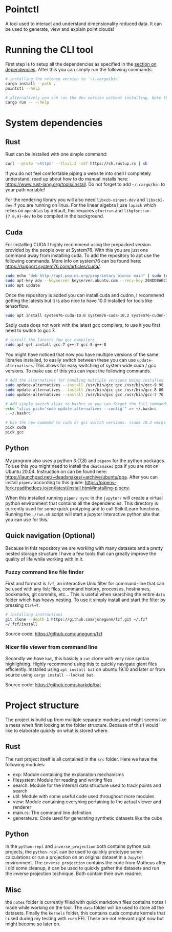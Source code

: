 # Pointctl

A tool used to interact and understand dimensionality reduced data. It can be used to generate, view and explain point clouds!

# Running the CLI tool

First step is to setup all the dependencies as specified in the [section on dependencies](#deps). After this you can simply run the following commands:

``` sh
# installing the release version to `~/.cargo/bin`
cargo install --path .
pointctl --help

# alternatively you can run the dev version without installing. Note that the explanation mechanisms will be very slow.
cargo run -- --help
```

# <a name="deps"></a> System dependencies

## Rust

Rust can be installed with one simple command:

``` sh
curl --proto '=https' --tlsv1.2 -sSf https://sh.rustup.rs | sh
```

If you do not feel comfortable piping a website into shell I completely understand, read up about how to do manual installs here: https://www.rust-lang.org/tools/install. Do not forget to add `~/.cargo/bin` to your path variable!

For the rendering library you will also need `libxcb-xinput-dev` and `libxcb1-dev` if you are running on linux. For the linear algebra I use `lapack` which relies on `openblas` by default, this requires `gfortran` and `libgfortran-{7,8,9}-dev` to be compiled in the background.

## Cuda

For installing CUDA I highly recommend using the prepacked version provided by the people over at System76. With this you are just one command away from installing cuda. To add the repository to apt use the following commands. More info on system76 can be found here: https://support.system76.com/articles/cuda/.

``` sh
sudo echo "deb http://apt.pop-os.org/proprietary bionic main" | sudo tee -a /etc/apt/sources.list.d/pop-proprietary.list
sudo apt-key adv --keyserver keyserver.ubuntu.com --recv-key 204DD8AEC33A7AFF
sudo apt update
```

Once the repository is added you can install cuda and cudnn, I recommend getting the latests but it is also nice to have 10.0 installed for tools like tensorflow.

``` sh
sudo apt install system76-cuda-10.0 system76-cuda-10.2 system76-cudnn-10.0 system76-cudnn-10.2
```

Sadly cuda does not work with the latest gcc compilers, to use it you first need to switch to gcc 7.

``` sh
# install the latests few gcc compilers
sudo apt-get install gcc-7 g++-7 gcc-8 g++-8
```

You might have noticed that now you have multiple versions of the same libraries installed, to easily switch between these you can use `update-alternatives`. This allows for easy switching of system wide cuda / gcc versions. To make use of this you can input the following commands.

``` sh
# Add the alternatives for handling multiple versions being installed
sudo update-alternatives --install /usr/bin/gcc gcc /usr/bin/gcc-9 90 --slave /usr/bin/g++ g++ /usr/bin/g++-9
sudo update-alternatives --install /usr/bin/gcc gcc /usr/bin/gcc-8 80 --slave /usr/bin/g++ g++ /usr/bin/g++-8
sudo update-alternatives --install /usr/bin/gcc gcc /usr/bin/gcc-7 70 --slave /usr/bin/g++ g++ /usr/bin/g++-7

# Add simple switch alias to bashrc so you can forget the full commands and reload the shell
echo "alias pick='sudo update-alternatives --config'" >> ~/.bashrc
. ~/.bashrc

# Use the new command to cuda or gcc switch versions. (cuda 10.2 works with gcc 8. 10.0 with 7)
pick cuda
pick gcc
```

## Python

My program also uses a python 3.{7,8} and `pipenv` for the python packages. To use this you might need to install the `deadsnakes` ppa if you are not on Ubuntu 20.04. Instruction on can be found here: https://launchpad.net/~deadsnakes/+archive/ubuntu/ppa. After you can install `pipenv` according to this guide: https://pipenv-fork.readthedocs.io/en/latest/install.html#installing-pipenv.

When this installed running `pipenv sync` in the `jupyter/` will create a virtual python environment that contains all the dependencies. This directory is currently used for some quick protyping and to call ScikitLearn functions. Running the `./run.sh` script will start a jupyter interactive python site that you can use for this.

## Quick navigation (Optional)

Because in this repository we are working with many datasets and a pretty nested storage structure I have a few tools that can greatly improve the quality of life while working with in it.

### Fuzzy command line file finder

First and formost is `fzf`, an interactive Unix filter for command-line that can be used with any list; files, command history, processes, hostnames, bookmarks, git commits, etc... This is useful when searching the entire `data` folder which has heavy nesting. To use it simply install and start the filter by pressing `Ctrl+T`.

``` sh
# Installing instructions
git clone --depth 1 https://github.com/junegunn/fzf.git ~/.fzf
~/.fzf/install
```

Source code: https://github.com/junegunn/fzf

### Nicer file viewer from command line

Secondly we have `bat`, this basicly a `cat` clone with very nice syntax highlighting. Highly recommend using this to quickly navigate giant files efficiently. Installed using `apt install bat` on ubuntu 19.10 and later or from source using `cargo install --locked bat`.

Source code: https://github.com/sharkdp/bat

# Project structure

The project is build up from multiple separate modules and might seems like a mess when first looking at the folder structure. Because of this I would like to elaborate quickly on what is stored where.

## Rust

The rust project itself is all contained in the `src` folder. Here we have the following modules:

- exp: Module containing the explanation mechanisms
- filesystem: Module for reading and writing files
- search: Module for the internal data structure used to track points and search
- util: Module with some useful code used throughout more modules
- view: Module containing everyhing pertaining to the actual viewer and renderer
- main.rs: The command line definition.
- generate.rs: Code used for generating synthetic datasets like the cube

## Python

In the `python-repl` and `inverse_projection` both contains python sub projects, the `python-repl` can be used to quickly prototype some calculations or run a projection on an original dataset in a `Jupyter` environment. The `inverse_projection` contains the code from Matheus after I did some cleanup, it can be used to quickly gather the datasets and run the inverse projection technique. Both contain their own readme.

## Misc

the `notes` folder is currently filled with quick markdown files contains notes I made while working on the tool. The `data` folder will be used to store all the datasets. Finally the `kernels` folder, this contains cuda compute kernels that I used during my testing with `cuda` FFI. These are not relevant right now but might become so later on.
